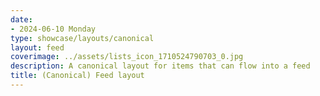 ```yaml
---
date:
- 2024-06-10 Monday
type: showcase/layouts/canonical
layout: feed
coverimage: ../assets/lists_icon_1710524790703_0.jpg
description: A canonical layout for items that can flow into a feed
title: (Canonical) Feed layout
---
```

